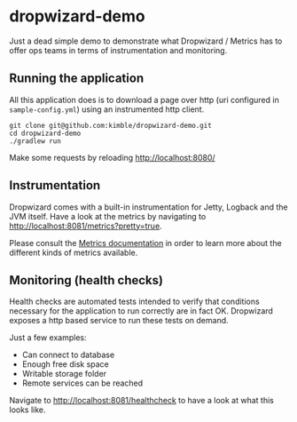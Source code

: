 dropwizard-demo
===============
Just a dead simple demo to demonstrate what Dropwizard / Metrics has to offer ops teams in terms of instrumentation and monitoring.


Running the application
-----------------------
All this application does is to download a page over http (uri configured in `sample-config.yml`) using an instrumented http client. 

    git clone git@github.com:kimble/dropwizard-demo.git
    cd dropwizard-demo
    ./gradlew run 
    
Make some requests by reloading [http://localhost:8080/](http://localhost:8080/)


Instrumentation
---------------
Dropwizard comes with a built-in instrumentation for Jetty, Logback and the JVM itself. Have a look at the metrics by navigating to [http://localhost:8081/metrics?pretty=true](http://localhost:8081/metrics?pretty=true). 

Please consult the [Metrics documentation](http://metrics.codahale.com/manual/core/#man-core-gauges) in order to learn more about the different kinds of metrics available. 



Monitoring (health checks)
---------------------------
Health checks are automated tests intended to verify that conditions necessary for the application to run correctly are in fact OK.
Dropwizard exposes a http based service to run these tests on demand. 

Just a few examples:

 * Can connect to database
 * Enough free disk space 
 * Writable storage folder
 * Remote services can be reached


Navigate to [http://localhost:8081/healthcheck](http://localhost:8081/healthcheck) to have a look at what this looks like. 
